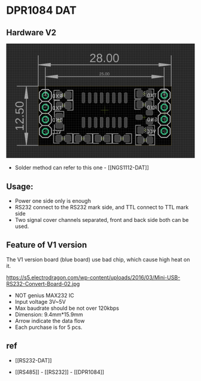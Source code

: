 
# DPR1084 DAT

## Hardware V2

![](31-15-17-18-04-2023.png)

- Solder method can refer to this one - [[NGS1112-DAT]]



## Usage:

- Power one side only is enough
- RS232 connect to the RS232 mark side, and TTL connect to TTL mark side
- Two signal cover channels separated, front and back side both can be used.


## Feature of V1 version 

The V1 version board (blue board) use bad chip, which cause high heat on it.

https://s5.electrodragon.com/wp-content/uploads/2016/03/Mini-USB-RS232-Convert-Board-02.jpg

- NOT genius MAX232 IC
- Input voltage 3V~5V
- Max baudrate should be not over 120kbps
- Dimension: 9.4mm*15.9mm
- Arrow indicate the data flow
- Each purchase is for 5 pcs.


## ref 

- [[RS232-DAT]]
  
- [[RS485]] - [[RS232]] - [[DPR1084]]